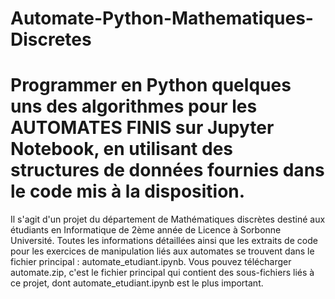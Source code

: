 # Automate-Python-Mathematiques-Discretes 
# Programmer en Python quelques uns des algorithmes pour les AUTOMATES FINIS sur Jupyter Notebook, en utilisant des structures de données fournies dans le code mis à la disposition. 
Il s'agit d'un projet du département de Mathématiques discrètes destiné aux étudiants en Informatique de 2ème année de Licence à Sorbonne Université. 
Toutes les informations détaillées ainsi que les extraits de code pour les exercices de manipulation liés aux automates se trouvent dans le fichier principal : automate_etudiant.ipynb. 
Vous pouvez télécharger automate.zip, c'est le fichier principal qui contient des sous-fichiers liés à ce projet, dont automate_etudiant.ipynb est le plus important. 
